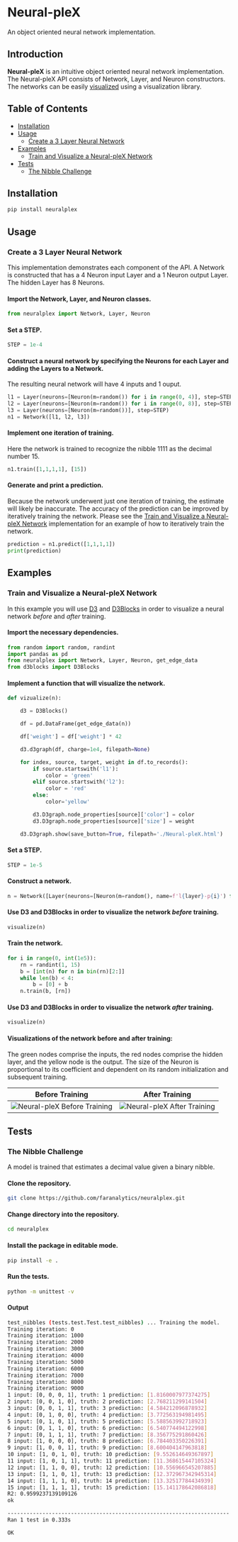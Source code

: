 # Neural-pleX

An object oriented neural network implementation.

## Introduction

**Neural-pleX** is an intuitive object oriented neural network implementation. The Neural-pleX API consists of Network, Layer, and Neuron constructors. The networks can be easily [visualized](#visualizations-of-the-network-before-and-after-training) using a visualization library. 

## Table of Contents
- [Installation](#installation)
- [Usage](#usage)
    - [Create a 3 Layer Neural Network](#create-a-3-layer-neural-network)
- [Examples](#examples)
    - [Train and Visualize a Neural-pleX Network](#train-and-visualize-a-neural-plex-network)
- [Tests](#tests)
    - [The Nibble Challenge](#the-nibble-challenge)

## Installation
```bash
pip install neuralplex
```

## Usage

### Create a 3 Layer Neural Network

This implementation demonstrates each component of the API.  A Network is constructed that has a 4 Neuron input Layer and a 1 Neuron output Layer. The hidden Layer has 8 Neurons.

#### Import the Network, Layer, and Neuron classes.
```python
from neuralplex import Network, Layer, Neuron
```

#### Set a STEP.
```python
STEP = 1e-4
```

#### Construct a neural network by specifying the Neurons for each Layer and adding the Layers to a Network.
The resulting neural network will have 4 inputs and 1 ouput.
```python
l1 = Layer(neurons=[Neuron(m=random()) for i in range(0, 4)], step=STEP)
l2 = Layer(neurons=[Neuron(m=random()) for i in range(0, 8)], step=STEP)
l3 = Layer(neurons=[Neuron(m=random())], step=STEP)
n1 = Network([l1, l2, l3])
```

#### Implement one iteration of training.
Here the network is trained to recognize the nibble 1111 as the decimal number 15.
```python
n1.train([1,1,1,1], [15])
```

#### Generate and print a prediction.
Because the network underwent just one iteration of training, the estimate will likely be inaccurate.  The accuracy of the prediction can be improved by iteratively training the network.  Please see the [Train and Visualize a Neural-pleX Network](#train-and-visualize-a-neural-plex-network) implementation for an example of how to iteratively train the network.
```python
prediction = n1.predict([1,1,1,1])
print(prediction)
```

## Examples
### Train and Visualize a Neural-pleX Network

In this example you will use [D3](https://d3js.org/) and [D3Blocks](https://d3blocks.github.io/d3blocks/pages/html/index.html) in order to visualize a neural network *before* and *after* training.

#### Import the necessary dependencies.
```python
from random import random, randint
import pandas as pd
from neuralplex import Network, Layer, Neuron, get_edge_data
from d3blocks import D3Blocks
```
#### Implement a function that will visualize the network.
```python
def vizualize(n):

    d3 = D3Blocks()

    df = pd.DataFrame(get_edge_data(n))

    df['weight'] = df['weight'] * 42

    d3.d3graph(df, charge=1e4, filepath=None)

    for index, source, target, weight in df.to_records():
        if source.startswith('l1'):
            color = 'green'
        elif source.startswith('l2'):
            color = 'red'
        else:
            color='yellow'

        d3.D3graph.node_properties[source]['color'] = color
        d3.D3graph.node_properties[source]['size'] = weight

    d3.D3graph.show(save_button=True, filepath='./Neural-pleX.html')
```

#### Set a STEP.
```python
STEP = 1e-5
```

#### Construct a network.
```python
n = Network([Layer(neurons=[Neuron(m=random(), name=f'l{layer}-p{i}') for i in range(1, size+1)], step=STEP) for layer, size in zip([1,2,3], [4, 8, 1])])
```

#### Use D3 and D3Blocks in order to visualize the network *before* training.
```python
visualize(n)
```

#### Train the network.
```python
for i in range(0, int(1e5)):
    rn = randint(1, 15)
    b = [int(n) for n in bin(rn)[2:]]
    while len(b) < 4:
        b = [0] + b
    n.train(b, [rn])
```

#### Use D3 and D3Blocks in order to visualize the network *after* training.
```python
visualize(n)
```

#### Visualizations of the network before and after training:
The green nodes comprise the inputs, the red nodes comprise the hidden layer, and the yellow node is the output.  The size of the Neuron is proportional to its coefficient and dependent on its random initialization and subsequent training.

Before Training                                                   |After Training
:---------------------------------------------------------------:|:-------------------------------------------------------------:
![Neural-pleX Before Training](./images/Neural-pleX_before_training.png)|![Neural-pleX After Training](./images/Neural-pleX_after_training.png)
## Tests

### The Nibble Challenge

A model is trained that estimates a decimal value given a binary nibble.

#### Clone the repository.
```bash
git clone https://github.com/faranalytics/neuralplex.git
```

#### Change directory into the repository.
```bash
cd neuralplex
```

#### Install the package in editable mode.
```bash
pip install -e .
```

#### Run the tests.
```bash
python -m unittest -v
```

#### Output
```bash
test_nibbles (tests.test.Test.test_nibbles) ... Training the model.
Training iteration: 0
Training iteration: 1000
Training iteration: 2000
Training iteration: 3000
Training iteration: 4000
Training iteration: 5000
Training iteration: 6000
Training iteration: 7000
Training iteration: 8000
Training iteration: 9000
1 input: [0, 0, 0, 1], truth: 1 prediction: [1.8160007977374275]
2 input: [0, 0, 1, 0], truth: 2 prediction: [2.768211299141504]
3 input: [0, 0, 1, 1], truth: 3 prediction: [4.584212096878932]
4 input: [0, 1, 0, 0], truth: 4 prediction: [3.772563194981495]
5 input: [0, 1, 0, 1], truth: 5 prediction: [5.588563992718923]
6 input: [0, 1, 1, 0], truth: 6 prediction: [6.540774494122998]
7 input: [0, 1, 1, 1], truth: 7 prediction: [8.356775291860426]
8 input: [1, 0, 0, 0], truth: 8 prediction: [6.784403350226391]
9 input: [1, 0, 0, 1], truth: 9 prediction: [8.600404147963818]
10 input: [1, 0, 1, 0], truth: 10 prediction: [9.552614649367897]
11 input: [1, 0, 1, 1], truth: 11 prediction: [11.368615447105324]
12 input: [1, 1, 0, 0], truth: 12 prediction: [10.556966545207885]
13 input: [1, 1, 0, 1], truth: 13 prediction: [12.372967342945314]
14 input: [1, 1, 1, 0], truth: 14 prediction: [13.32517784434939]
15 input: [1, 1, 1, 1], truth: 15 prediction: [15.141178642086818]
R2: 0.9599237139109126
ok

----------------------------------------------------------------------
Ran 1 test in 0.333s

OK
```